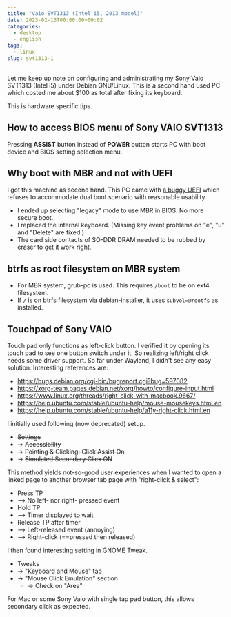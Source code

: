```yaml
---
title: "Vaio SVT1313 (Intel i5, 2013 model)"
date: 2023-02-13T00:00:00+00:02
categories:
  - desktop
  - english
tags:
  - linux
slug: svt1313-1
---
```


Let me keep up note on configuring and administrating my Sony Vaio SVT1313
(Intel i5) under Debian GNU/Linux.  This is a second hand used PC which costed
me about $100 as total after fixing its keyboard.

This is hardware specific tips.

## How to access BIOS menu of Sony VAIO SVT1313

Pressing **ASSIST** button instead of **POWER** button starts PC with boot
device and BIOS setting selection menu.

## Why boot with MBR and not with UEFI

I got this machine as second hand. This PC came with [a buggy
UEFI](https://wiki.debian.org/UEFI#Force_grub-efi_installation_manually) which
refuses to accommodate dual boot scenario with reasonable usability.

* I ended up selecting "legacy" mode to use MBR in BIOS.  No more secure boot.
* I replaced the internal keyboard.  (Missing key event problems on "e", "u"
  and "Delete" are fixed.)
* The card side contacts of SO-DDR DRAM needed to be rubbed by eraser to get it
  work right.

## btrfs as root filesystem on MBR system

* For MBR system, grub-pc is used.  This requires `/boot` to be on ext4 filesystem.
* If `/` is on btrfs filesystem via debian-installer, it uses `subvol=@rootfs`
  as installed.

## Touchpad of Sony VAIO

Touch pad only functions as left-click button.  I verified it by opening its
touch pad to see one button switch under it.  So realizing left/right click needs some driver
support.  So far under Wayland, I didn't see any easy solution. Interesting references are:

 * https://bugs.debian.org/cgi-bin/bugreport.cgi?bug=597082
 * https://xorg-team.pages.debian.net/xorg/howto/configure-input.html
 * https://www.linux.org/threads/right-click-with-macbook.9667/
 * https://help.ubuntu.com/stable/ubuntu-help/mouse-mousekeys.html.en
 * https://help.ubuntu.com/stable/ubuntu-help/a11y-right-click.html.en

I initially used following (now deprecated) setup.

* ~~Settings~~
* -> ~~Accessibility~~
* -> ~~Pointing & Clicking: Click Assist On~~
* -> ~~Simulated Secondary Click ON~~

This method yields not-so-good user experiences when I wanted to open a linked
page to another browser tab page with "right-click & select":

* Press TP
* --> No left- nor right- pressed event
* Hold TP
* --> Timer displayed to wait
* Release TP after timer
* --> Left-released event (annoying)
* --> Right-click (==pressed then released)

I then found interesting setting in GNOME Tweak.


* Tweaks
* -> "Keyboard and Mouse" tab
* -> "Mouse Click Emulation" section
  * -> Check on "Area"

For Mac or some Sony Vaio with single tap pad button, this allows secondary
click as expected.

<!-- vim: set sw=4 sts=4 ai si et tw=79 ft=markdown: -->
